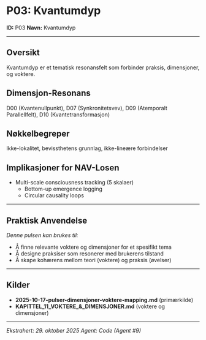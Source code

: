 # P03: Kvantumdyp

**ID:** P03
**Navn:** Kvantumdyp

---

## Oversikt

Kvantumdyp er et tematisk resonansfelt som forbinder praksis, dimensjoner, og voktere.

## Dimensjon-Resonans

D00 (Kvantenullpunkt), D07 (Synkronitetsvev), D09 (Atemporalt Parallellfelt), D10 (Kvantetransformasjon)

## Nøkkelbegreper

Ikke-lokalitet, bevissthetens grunnlag, ikke-lineære forbindelser

## Implikasjoner for NAV-Losen

- Multi-scale consciousness tracking (5 skalaer)
  - Bottom-up emergence logging
  - Circular causality loops

---

## Praktisk Anvendelse

*Denne pulsen kan brukes til:*
- Å finne relevante voktere og dimensjoner for et spesifikt tema
- Å designe praksiser som resonerer med brukerens tilstand
- Å skape kohærens mellom teori (voktere) og praksis (øvelser)

---

## Kilder

- **2025-10-17-pulser-dimensjoner-voktere-mapping.md** (primærkilde)
- **KAPITTEL_11_VOKTERE_&_DIMENSJONER.md** (voktere og dimensjoner)

---

*Ekstrahert: 29. oktober 2025*
*Agent: Code (Agent #9)*
